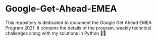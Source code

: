 # Google-Get-Ahead-EMEA
This repository is dedicated to document the Google Get Ahead EMEA Program 2021. It contains the details of the program, weekly technical challenges along with my solutions in Python 🙌🏼 
